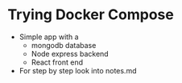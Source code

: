 # Trying Docker Compose
* Simple app with a
   - mongodb database
   - Node express backend
   - React front end
* For step by step look into notes.md
